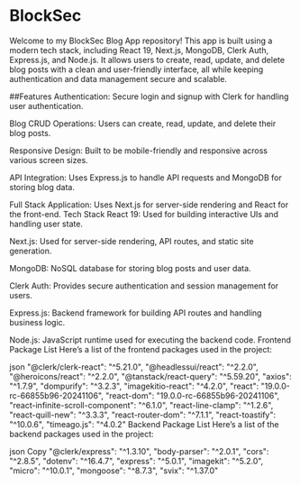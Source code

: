 # BlockSec

Welcome to my BlockSec Blog App repository! This app is built using a modern tech stack, including React 19, Next.js, MongoDB, Clerk Auth, Express.js, and Node.js. It allows users to create, read, update, and delete blog posts with a clean and user-friendly interface, all while keeping authentication and data management secure and scalable.

##Features
Authentication: Secure login and signup with Clerk for handling user authentication.

Blog CRUD Operations: Users can create, read, update, and delete their blog posts.

Responsive Design: Built to be mobile-friendly and responsive across various screen sizes.

API Integration: Uses Express.js to handle API requests and MongoDB for storing blog data.

Full Stack Application: Uses Next.js for server-side rendering and React for the front-end.
Tech Stack
React 19: Used for building interactive UIs and handling user state.

Next.js: Used for server-side rendering, API routes, and static site generation.

MongoDB: NoSQL database for storing blog posts and user data.

Clerk Auth: Provides secure authentication and session management for users.

Express.js: Backend framework for building API routes and handling business logic.

Node.js: JavaScript runtime used for executing the backend code.
Frontend Package List
Here’s a list of the frontend packages used in the project:

json
"@clerk/clerk-react": "^5.21.0",
"@headlessui/react": "^2.2.0",
"@heroicons/react": "^2.2.0",
"@tanstack/react-query": "^5.59.20",
"axios": "^1.7.9",
"dompurify": "^3.2.3",
"imagekitio-react": "^4.2.0",
"react": "19.0.0-rc-66855b96-20241106",
"react-dom": "19.0.0-rc-66855b96-20241106",
"react-infinite-scroll-component": "^6.1.0",
"react-line-clamp": "^1.2.6",
"react-quill-new": "^3.3.3",
"react-router-dom": "^7.1.1",
"react-toastify": "^10.0.6",
"timeago.js": "^4.0.2"
Backend Package List
Here’s a list of the backend packages used in the project:

json
Copy
"@clerk/express": "^1.3.10",
"body-parser": "^2.0.1",
"cors": "^2.8.5",
"dotenv": "^16.4.7",
"express": "^5.0.1",
"imagekit": "^5.2.0",
"micro": "^10.0.1",
"mongoose": "^8.7.3",
"svix": "^1.37.0"

